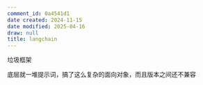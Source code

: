 ```yaml
---
comment_id: 0a4541d1
date created: 2024-11-15
date modified: 2025-04-16
draw: null
title: langchain
---
```

垃圾框架

底层就一堆提示词，搞了这么复杂的面向对象，而且版本之间还不兼容
